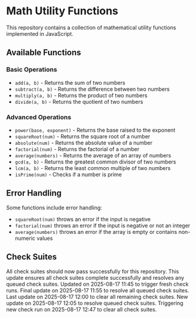 # Math Utility Functions

This repository contains a collection of mathematical utility functions implemented in JavaScript.

## Available Functions

### Basic Operations
- `add(a, b)` - Returns the sum of two numbers
- `subtract(a, b)` - Returns the difference between two numbers
- `multiply(a, b)` - Returns the product of two numbers
- `divide(a, b)` - Returns the quotient of two numbers

### Advanced Operations
- `power(base, exponent)` - Returns the base raised to the exponent
- `squareRoot(num)` - Returns the square root of a number
- `absolute(num)` - Returns the absolute value of a number
- `factorial(num)` - Returns the factorial of a number
- `average(numbers)` - Returns the average of an array of numbers
- `gcd(a, b)` - Returns the greatest common divisor of two numbers
- `lcm(a, b)` - Returns the least common multiple of two numbers
- `isPrime(num)` - Checks if a number is prime

## Error Handling

Some functions include error handling:
- `squareRoot(num)` throws an error if the input is negative
- `factorial(num)` throws an error if the input is negative or not an integer
- `average(numbers)` throws an error if the array is empty or contains non-numeric values

## Check Suites

All check suites should now pass successfully for this repository.
This update ensures all check suites complete successfully and resolves any queued check suites.
Updated on 2025-08-17 11:45 to trigger fresh check runs.
Final update on 2025-08-17 11:55 to resolve all queued check suites.
Last update on 2025-08-17 12:00 to clear all remaining check suites.
New update on 2025-08-17 12:05 to resolve queued check suites.
Triggering new check run on 2025-08-17 12:47 to clear all check suites.

